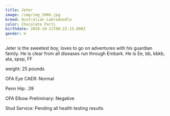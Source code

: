```yaml
---
title: Jeter
image: /img/img_3906.jpg
breed: Australian Labradoodle
color: Chocolate Parti
birthdate: 2020-10-21T00:22:15.890Z
gender: m
---
```

Jeter is the sweetest boy, loves to go on adventures with his guardian family. He is clear from all diseases run through Embark. He is Ee, bb, kbkb, ata, spsp, FF

weight: 25 pounds

OFA Eye CAER: Normal

Penn Hip: .39

OFA Elbow Preliminary: Negative

Stud Service: Pending all health testing results